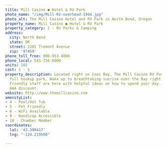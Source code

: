 ```yaml
---
title: Mill Casino ● Hotel & RV Park
photo_name: "/img/Mill-RV-overhead-1944.jpg"
photo_alt: The Mill Casino Hotel and RV Park in North Bend, Oregon
property_name: Mill Casino ● Hotel & RV Park
property_category: 2 - RV Parks & Camping
address:
  city: North Bend
  state: OR
  street: 3201 Tremont Avenue
  zip: '97459'
phone_toll_free: 800-953-4800
phone_local: 541-756-8800
units: 102
cost: 1 - $
property_description: Located right on Coos Bay, The Mill Casino RV Park is a full-service,
  full hookup park. Wake up to breathtaking sunrise over the Bay right from your site.
  Friendly staff are here with helpful ideas on how to spend your day. Good Sam &
  AAA discount.
website: http://www.themillcasino.com
amenityList:
- 4 - Pool/Hot Tub
- 5 - Pet Friendly
- 6 - WiFi Available
- 9 - Handicap Accessible
- 10 - Chamber Member
coordinates:
  lat: '43.398417'
  lng: "-124.219500"

---
```

